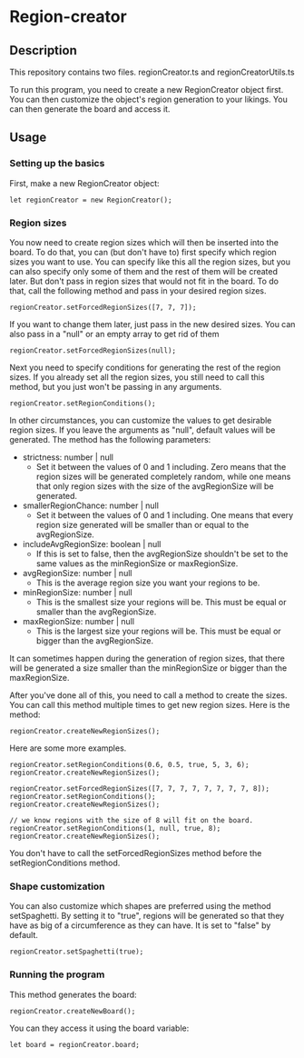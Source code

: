 # Region-creator

## Description

This repository contains two files. regionCreator.ts and regionCreatorUtils.ts

To run this program, you need to create a new RegionCreator object first.
You can then customize the object's region generation to your likings.
You can then generate the board and access it.

## Usage

### Setting up the basics

First, make a new RegionCreator object:

    let regionCreator = new RegionCreator();



### Region sizes

You now need to create region sizes which will then be inserted into the board.
To do that, you can (but don't have to) first specify which region sizes you want to use.
You can specify like this all the region sizes, but you can also specify only
some of them and the rest of them will be created later.
But don't pass in region sizes that would not fit in the board.
To do that, call the following method and pass in your desired region sizes.

    regionCreator.setForcedRegionSizes([7, 7, 7]);

If you want to change them later, just pass in the new desired sizes.
You can also pass in a "null" or an empty array to get rid of them

    regionCreator.setForcedRegionSizes(null);

Next you need to specify conditions for generating the rest of the region sizes.
If you already set all the region sizes, you still need to call this method,
but you just won't be passing in any arguments.

    regionCreator.setRegionConditions();

In other circumstances, you can customize the values to get desirable region sizes.
If you leave the arguments as "null", default values will be generated.
The method has the following parameters:
* strictness: number | null
    * Set it between the values of 0 and 1 including. Zero means that the region
sizes will be generated completely random, while one means that only region sizes
with the size of the avgRegionSize will be generated.
* smallerRegionChance: number | null
    * Set it between the values of 0 and 1 including. One means that every region
size generated will be smaller than or equal to the avgRegionSize.
* includeAvgRegionSize: boolean | null
    * If this is set to false, then the avgRegionSize shouldn't be set to the same
values as the minRegionSize or maxRegionSize.
* avgRegionSize: number | null
    * This is the average region size you want your regions to be.
* minRegionSize: number | null
    * This is the smallest size your regions will be. This must be equal or smaller
than the avgRegionSize.
* maxRegionSize: number | null
    * This is the largest size your regions will be. This must be equal or bigger
than the avgRegionSize.

It can sometimes happen during the generation of region sizes, that there will
be generated a size smaller than the minRegionSize or bigger than the maxRegionSize.

After you've done all of this, you need to call a method to create the sizes.
You can call this method multiple times to get new region sizes. Here is the method:

    regionCreator.createNewRegionSizes();

Here are some more examples.

    regionCreator.setRegionConditions(0.6, 0.5, true, 5, 3, 6);
    regionCreator.createNewRegionSizes();

    regionCreator.setForcedRegionSizes([7, 7, 7, 7, 7, 7, 7, 7, 8]);
    regionCreator.setRegionConditions();
    regionCreator.createNewRegionSizes();
    
    // we know regions with the size of 8 will fit on the board.
    regionCreator.setRegionConditions(1, null, true, 8);
    regionCreator.createNewRegionSizes();

You don't have to call the setForcedRegionSizes method before the setRegionConditions method.

### Shape customization

You can also customize which shapes are preferred using the method setSpaghetti.
By setting it to "true", regions will be generated so that they have as big of a circumference as they can have.
It is set to "false" by default.

    regionCreator.setSpaghetti(true);

### Running the program

This method generates the board:

    regionCreator.createNewBoard();

You can they access it using the board variable:

    let board = regionCreator.board;

